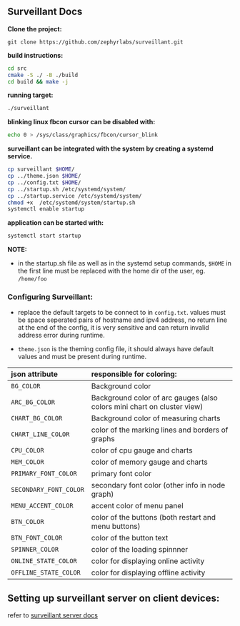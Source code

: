 ## Surveillant Docs

**Clone the project:**
```
git clone https://github.com/zephyrlabs/surveillant.git
```

**build instructions:**
```sh
cd src
cmake -S ./ -B ./build
cd build && make -j
```

**running target:**
```sh
./surveillant
```

**blinking linux fbcon cursor can be disabled with:**
```sh
echo 0 > /sys/class/graphics/fbcon/cursor_blink
```

**surveillant can be integrated with the system by creating a systemd service.**

```sh
cp surveillant $HOME/
cp ../theme.json $HOME/
cp ../config.txt $HOME/
cp ../startup.sh /etc/systemd/system/
cp ../startup.service /etc/systemd/system/
chmod +x  /etc/systemd/system/startup.sh
systemctl enable startup
```

**application can be started with:**
```sh
systemctl start startup
```

**NOTE:** 
* in the startup.sh file as well as in the systemd setup commands,
`$HOME` in the first line must be replaced with the home dir of the user, 
eg. `/home/foo` 


### Configuring Surveillant:

* replace the default targets to be connect to in `config.txt`.
values must be space seperated pairs of hostname and ipv4 address,
no return line at the end of the config, it is very sensitive and can return invalid address error during runtime.

* `theme.json` is the theming config file, it should always have default 
values and must be present during runtime.

|json attribute|responsible for coloring:|
|:------------|:-----------------------|
|`BG_COLOR`|Background color|
|`ARC_BG_COLOR`|Background color of arc gauges (also colors mini chart on cluster view)|
|`CHART_BG_COLOR`|Background color of measuring charts|
|`CHART_LINE_COLOR`|color of the marking lines and borders of graphs|
|`CPU_COLOR`|color of cpu gauge and charts|
|`MEM_COLOR`|color of memory gauge and charts|
|`PRIMARY_FONT_COLOR`|primary font color|
|`SECONDARY_FONT_COLOR`|secondary font color (other info in node graph)|
|`MENU_ACCENT_COLOR`|accent color of menu panel|
|`BTN_COLOR`|color of the buttons (both restart and menu buttons)|
|`BTN_FONT_COLOR`|color of the button text|
|`SPINNER_COLOR`|color of the loading spinnner|
|`ONLINE_STATE_COLOR`|color for displaying online activity|
|`OFFLINE_STATE_COLOR`|color for displaying offline activity|

## Setting up surveillant server on client devices:
refer to [surveillant server docs](../src/server/README.md)
